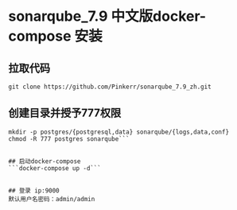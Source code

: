 # sonarqube_7.9 中文版docker-compose 安装

## 拉取代码
```git clone https://github.com/Pinkerr/sonarqube_7.9_zh.git```

## 创建目录并授予777权限
```cd sonarqube_7.9_zh
mkdir -p postgres/{postgresql,data} sonarqube/{logs,data,conf}
chmod -R 777 postgres sonarqube```


## 启动docker-compose
```docker-compose up -d```


## 登录 ip:9000
默认用户名密码：admin/admin
